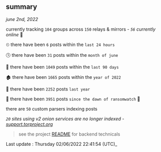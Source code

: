 
## summary
_june 2nd, 2022_

currently tracking `104` groups across `150` relays & mirrors - _`56` currently online_ 📡

⏲ there have been `6` posts within the `last 24 hours`

🕓 there have been `31` posts within the `month of june`

📅 there have been `1049` posts within the `last 90 days`

🏚 there have been `1665` posts within the `year of 2022`

🚀 there have been `2252` posts `last year`

🦕 there have been `3951` posts `since the dawn of ransomwatch` 🐣

there are `50` custom parsers indexing posts

_`20` sites using v2 onion services are no longer indexed - [support.torproject.org](https://support.torproject.org/onionservices/v2-deprecation/)_

> see the project [README](https://github.com/jmousqueton/ransomwatch#readme) for backend technicals



Last update : Thursday 02/06/2022 22:41:54 (UTC)_

